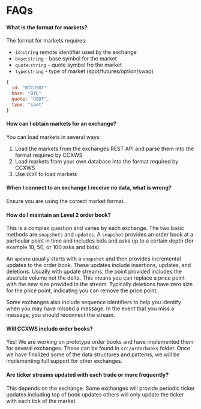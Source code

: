 # FAQs

#### What is the format for markets?

The format for markets requires:

- `id`:`string` remote identifier used by the exchange
- `base`:`string` - base symbol for the market
- `quote`:`string` - quote symbol fro the market
- `type`:`string` - type of market (spot/futures/option/swap)

```javascript
{
  id: "BTCUSDT"
  base: "BTC"
  quote: "USDT",
  type: "spot"
}
```

#### How can I obtain markets for an exchange?

You can load markets in several ways:

1. Load the markets from the exchanges REST API and parse them into the format required by CCXWS
2. Load markets from your own database into the format required by CCXWS
3. Use `CCXT` to load markets

#### When I connect to an exchange I receive no data, what is wrong?

Ensure you are using the correct market format.

#### How do I maintain an Level 2 order book?

This is a complex question and varies by each exchange. The two basic methods are `snapshots`
and `updates`. A `snapshot` provides an order book at a particular point in time and includes bids
and asks up to a certain depth (for example 10, 50, or 100 asks and bids).

An `update` usually starts with a `snapshot` and then provides incremental updates to the order book.
These updates include insertions, updates, and deletions. Usually with update streams, the point provided
includes the absolute volume not the delta. This means you can replace a price point with the new size
provided in the stream. Typically deletions have zero size for the price point, indicating you can
remove the price point.

Some exchanges also include sequence identifiers to help you identify when you may have missed a message.
In the event that you miss a message, you should reconnect the stream.

#### Will CCXWS include order books?

Yes! We are working on prototype order books and have implemented them for several exchanges.
These can be found in `src/orderbooks` folder. Once we have finalized some of the data structures
and patterns, we will be implementing full support for other exchanges.

#### Are ticker streams updated with each trade or more frequently?

This depends on the exchange. Some exchanges will provide periodic ticker updates including top
of book updates others will only update the ticker with each tick of the market.
